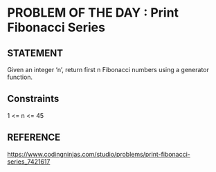 # PROBLEM OF THE DAY :  Print Fibonacci Series
## STATEMENT 
Given an integer ‘n’, return first n Fibonacci numbers using a generator function.

## Constraints
1 <= n <= 45
## REFERENCE 

https://www.codingninjas.com/studio/problems/print-fibonacci-series_7421617